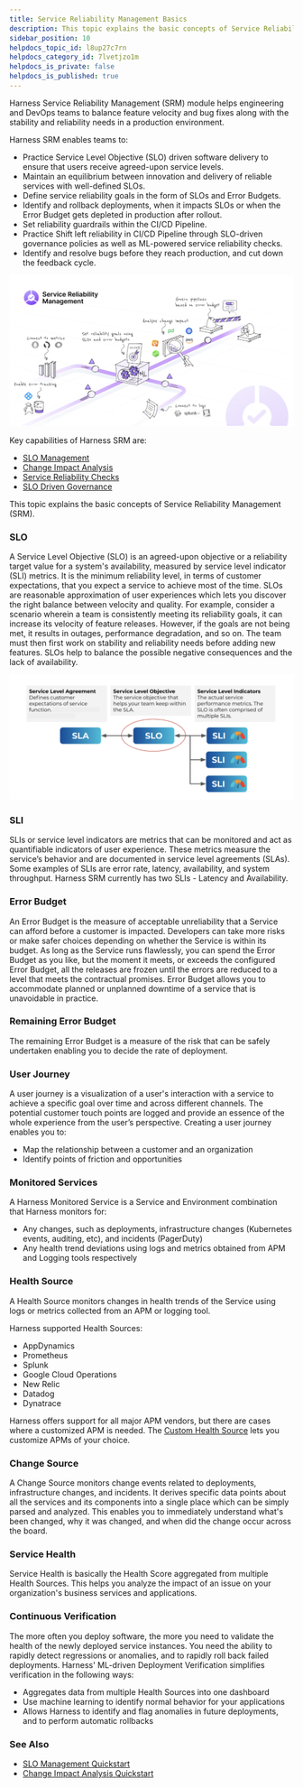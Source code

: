 ```yaml
---
title: Service Reliability Management Basics
description: This topic explains the basic concepts of Service Reliability Management (SRM).
sidebar_position: 10
helpdocs_topic_id: l8up27c7rn
helpdocs_category_id: 7lvetjzo1m
helpdocs_is_private: false
helpdocs_is_published: true
---
```


Harness Service Reliability Management (SRM) module helps engineering and DevOps teams to balance feature velocity and bug fixes along with the stability and reliability needs in a production environment.

Harness SRM enables teams to:

* Practice Service Level Objective (SLO) driven software delivery to ensure that users receive agreed-upon service levels.
* Maintain an equilibrium between innovation and delivery of reliable services with well-defined SLOs.
* Define service reliability goals in the form of SLOs and Error Budgets.
* Identify and rollback deployments, when it impacts SLOs or when the Error Budget gets depleted in production after rollout.
* Set reliability guardrails within the CI/CD Pipeline.
* Practice Shift left reliability in CI/CD Pipeline through SLO-driven governance policies as well as ML-powered service reliability checks.
* Identify and resolve bugs before they reach production, and cut down the feedback cycle.

![](./static/service-reliability-management-basics-46.png)

Key capabilities of Harness SRM are:

* [SLO Management](slo-management-quickstart.md)
* [Change Impact Analysis](change-impact-analysis-quickstart.md)
* [Service Reliability Checks](../../continuous-delivery/cd-execution/cv-category/verify-deployments-with-the-verify-step.md)
* [SLO Driven Governance](slo-driven-deployment-governance.md)

This topic explains the basic concepts of Service Reliability Management (SRM).

### SLO

A Service Level Objective (SLO) is an agreed-upon objective or a reliability target value for a system's availability, measured by service level indicator (SLI) metrics. It is the minimum reliability level, in terms of customer expectations, that you expect a service to achieve most of the time. SLOs are reasonable approximation of user experiences which lets you discover the right balance between velocity and quality. For example, consider a scenario wherein a team is consistently meeting its reliability goals, it can increase its velocity of feature releases. However, if the goals are not being met, it results in outages, performance degradation, and so on. The team must then first work on stability and reliability needs before adding new features. SLOs help to balance the possible negative consequences and the lack of availability.

![](./static/service-reliability-management-basics-47.png)

### SLI

SLIs or service level indicators are metrics that can be monitored and act as quantifiable indicators of user experience. These metrics measure the service’s behavior and are documented in service level agreements (SLAs). Some examples of SLIs are error rate, latency, availability, and system throughput. Harness SRM currently has two SLIs - Latency and Availability.

### Error Budget

An Error Budget is the measure of acceptable unreliability that a Service can afford before a customer is impacted. Developers can take more risks or make safer choices depending on whether the Service is within its budget. As long as the Service runs flawlessly, you can spend the Error Budget as you like, but the moment it meets, or exceeds the configured Error Budget, all the releases are frozen until the errors are reduced to a level that meets the contractual promises. Error Budget allows you to accommodate planned or unplanned downtime of a service that is unavoidable in practice.

### Remaining Error Budget

The remaining Error Budget is a measure of the risk that can be safely undertaken enabling you to decide the rate of deployment.

### User Journey

A user journey is a visualization of a user's interaction with a service to achieve a specific goal over time and across different channels. The potential customer touch points are logged and provide an essence of the whole experience from the user’s perspective. Creating a user journey enables you to:

* Map the relationship between a customer and an organization
* Identify points of friction and opportunities

### Monitored Services

A Harness Monitored Service is a Service and Environment combination that Harness monitors for:

* Any changes, such as deployments, infrastructure changes (Kubernetes events, auditing, etc), and incidents (PagerDuty)
* Any health trend deviations using logs and metrics obtained from APM and Logging tools respectively

### Health Source

A Health Source monitors changes in health trends of the Service using logs or metrics collected from an APM or logging tool.

Harness supported Health Sources:

* AppDynamics
* Prometheus
* Splunk
* Google Cloud Operations
* New Relic
* Datadog
* Dynatrace

Harness offers support for all major APM vendors, but there are cases where a customized APM is needed. The [Custom Health Source](../../continuous-delivery/cd-execution/cv-category/verify-deployments-with-custom-health-metrics.md) lets you customize APMs of your choice.

### Change Source

A Change Source monitors change events related to deployments, infrastructure changes, and incidents. It derives specific data points about all the services and its components into a single place which can be simply parsed and analyzed. This enables you to immediately understand what's been changed, why it was changed, and when did the change occur across the board.

### Service Health

Service Health is basically the Health Score aggregated from multiple Health Sources. This helps you analyze the impact of an issue on your organization's business services and applications.

### Continuous Verification

The more often you deploy software, the more you need to validate the health of the newly deployed service instances. You need the ability to rapidly detect regressions or anomalies, and to rapidly roll back failed deployments. Harness' ML-driven Deployment Verification simplifies verification in the following ways:

* Aggregates data from multiple Health Sources into one dashboard
* Use machine learning to identify normal behavior for your applications
* Allows Harness to identify and flag anomalies in future deployments, and to perform automatic rollbacks

### See Also

* [SLO Management Quickstart](slo-management-quickstart.md)
* [Change Impact Analysis Quickstart](change-impact-analysis-quickstart.md)

